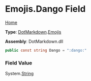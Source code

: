 # Emojis\.Dango Field

[Home](../../../README.md)

**Type**: [DotMarkdown](../../README.md)\.[Emojis](../README.md)

**Assembly**: DotMarkdown\.dll

```csharp
public const string Dango = ":dango:"
```

### Field Value

System\.[String](https://docs.microsoft.com/en-us/dotnet/api/system.string)